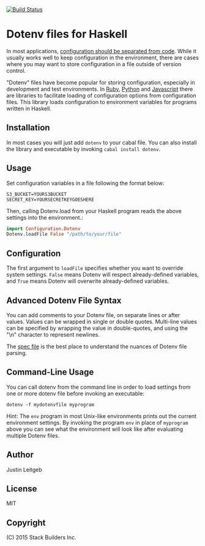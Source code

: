 [![Build Status](https://travis-ci.org/stackbuilders/dotenv-hs.svg?branch=master)](https://travis-ci.org/stackbuilders/dotenv-hs)

# Dotenv files for Haskell

In most applications,
[configuration should be separated from code](http://12factor.net/config). While
it usually works well to keep configuration in the environment, there
are cases where you may want to store configuration in a file outside
of version control.

"Dotenv" files have become popular for storing configuration,
especially in development and test environments. In
[Ruby](https://github.com/bkeepers/dotenv),
[Python](https://github.com/theskumar/python-dotenv) and
[Javascript](https://www.npmjs.com/package/dotenv) there are libraries
to facilitate loading of configuration options from configuration
files. This library loads configuration to environment variables for
programs written in Haskell.

## Installation

In most cases you will just add `dotenv` to your cabal file. You can
also install the library and executable by invoking `cabal install dotenv`.

## Usage

Set configuration variables in a file following the format below:

```
S3_BUCKET=YOURS3BUCKET
SECRET_KEY=YOURSECRETKEYGOESHERE
```

Then, calling Dotenv.load from your Haskell program reads the above
settings into the environment.:

```haskell
import Configuration.Dotenv
Dotenv.loadFile False "/path/to/your/file"
```

## Configuration

The first argument to `loadFile` specifies whether you want to
override system settings. `False` means Dotenv will respect
already-defined variables, and `True` means Dotenv will overwrite
already-defined variables.

## Advanced Dotenv File Syntax

You can add comments to your Dotenv file, on separate lines or after
values. Values can be wrapped in single or double quotes. Multi-line
values can be specified by wrapping the value in double-quotes, and
using the "\n" character to represent newlines.

The [spec file](spec/Configuration/Dotenv/ParseSpec.hs) is the best
place to understand the nuances of Dotenv file parsing.

## Command-Line Usage

You can call dotenv from the command line in order to load settings
from one or more dotenv file before invoking an executable:

```
dotenv -f mydotenvfile myprogram
```

Hint: The `env` program in most Unix-like environments prints out the
current environment settings. By invoking the program `env` in place
of `myprogram` above you can see what the environment will look like
after evaluating multiple  Dotenv files.

## Author

Justin Leitgeb

## License

MIT

## Copyright

(C) 2015 Stack Builders Inc.
